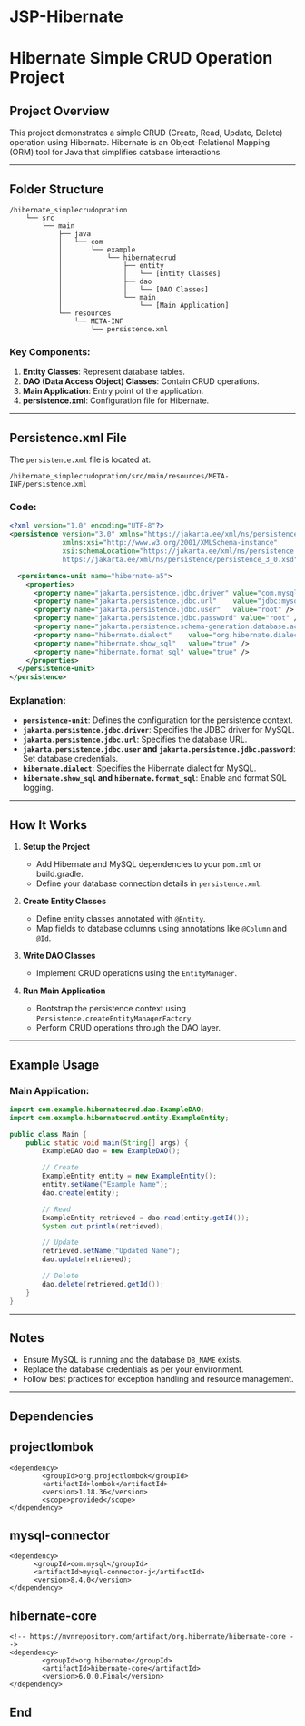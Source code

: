 # JSP-Hibernate
# Hibernate Simple CRUD Operation Project

## Project Overview
This project demonstrates a simple CRUD (Create, Read, Update, Delete) operation using Hibernate. Hibernate is an Object-Relational Mapping (ORM) tool for Java that simplifies database interactions.

---

## Folder Structure

```
/hibernate_simplecrudopration
    └── src
        └── main
            ├── java
            │   └── com
            │       └── example
            │           └── hibernatecrud
            │               ├── entity
            │               │   └── [Entity Classes]
            │               ├── dao
            │               │   └── [DAO Classes]
            │               └── main
            │                   └── [Main Application]
            └── resources
                └── META-INF
                    └── persistence.xml
```

### Key Components:
1. **Entity Classes**: Represent database tables.
2. **DAO (Data Access Object) Classes**: Contain CRUD operations.
3. **Main Application**: Entry point of the application.
4. **persistence.xml**: Configuration file for Hibernate.

---

## Persistence.xml File
The `persistence.xml` file is located at:
```
/hibernate_simplecrudopration/src/main/resources/META-INF/persistence.xml
```

### Code:
```xml
<?xml version="1.0" encoding="UTF-8"?>
<persistence version="3.0" xmlns="https://jakarta.ee/xml/ns/persistence"
             xmlns:xsi="http://www.w3.org/2001/XMLSchema-instance"
             xsi:schemaLocation="https://jakarta.ee/xml/ns/persistence 
             https://jakarta.ee/xml/ns/persistence/persistence_3_0.xsd">

  <persistence-unit name="hibernate-a5"> 
    <properties>
      <property name="jakarta.persistence.jdbc.driver" value="com.mysql.cj.jdbc.Driver" />
      <property name="jakarta.persistence.jdbc.url"    value="jdbc:mysql://localhost:3306/DB_NAME" />
      <property name="jakarta.persistence.jdbc.user"   value="root" />
      <property name="jakarta.persistence.jdbc.password" value="root" />
      <property name="jakarta.persistence.schema-generation.database.action" value="update" />
      <property name="hibernate.dialect"    value="org.hibernate.dialect.MySQLDialect" />
      <property name="hibernate.show_sql"   value="true" />
      <property name="hibernate.format_sql" value="true" />
    </properties>
  </persistence-unit>
</persistence>
```

### Explanation:
- **`persistence-unit`**: Defines the configuration for the persistence context.
- **`jakarta.persistence.jdbc.driver`**: Specifies the JDBC driver for MySQL.
- **`jakarta.persistence.jdbc.url`**: Specifies the database URL.
- **`jakarta.persistence.jdbc.user` and `jakarta.persistence.jdbc.password`**: Set database credentials.
- **`hibernate.dialect`**: Specifies the Hibernate dialect for MySQL.
- **`hibernate.show_sql` and `hibernate.format_sql`**: Enable and format SQL logging.

---

## How It Works

1. **Setup the Project**
   - Add Hibernate and MySQL dependencies to your `pom.xml` or build.gradle.
   - Define your database connection details in `persistence.xml`.

2. **Create Entity Classes**
   - Define entity classes annotated with `@Entity`.
   - Map fields to database columns using annotations like `@Column` and `@Id`.

3. **Write DAO Classes**
   - Implement CRUD operations using the `EntityManager`.

4. **Run Main Application**
   - Bootstrap the persistence context using `Persistence.createEntityManagerFactory`.
   - Perform CRUD operations through the DAO layer.

---

## Example Usage
### Main Application:
```java
import com.example.hibernatecrud.dao.ExampleDAO;
import com.example.hibernatecrud.entity.ExampleEntity;

public class Main {
    public static void main(String[] args) {
        ExampleDAO dao = new ExampleDAO();

        // Create
        ExampleEntity entity = new ExampleEntity();
        entity.setName("Example Name");
        dao.create(entity);

        // Read
        ExampleEntity retrieved = dao.read(entity.getId());
        System.out.println(retrieved);

        // Update
        retrieved.setName("Updated Name");
        dao.update(retrieved);

        // Delete
        dao.delete(retrieved.getId());
    }
}
```

---

## Notes
- Ensure MySQL is running and the database `DB_NAME` exists.
- Replace the database credentials as per your environment.
- Follow best practices for exception handling and resource management.

---

## Dependencies 
## projectlombok
```
<dependency>
		<groupId>org.projectlombok</groupId>
		<artifactId>lombok</artifactId>
		<version>1.18.36</version>
		<scope>provided</scope>
</dependency>
```
 ## mysql-connector
```
<dependency>
      <groupId>com.mysql</groupId>
      <artifactId>mysql-connector-j</artifactId>
      <version>8.4.0</version>
</dependency>
```

## hibernate-core
```
<!-- https://mvnrepository.com/artifact/org.hibernate/hibernate-core -->
<dependency>
	    <groupId>org.hibernate</groupId>
	    <artifactId>hibernate-core</artifactId>
	    <version>6.0.0.Final</version>
</dependency>
```

## End
